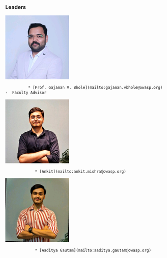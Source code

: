 ### Leaders

<img width = "200" height = "200" src="assets/sir-new.jpeg"/>

              * [Prof. Gajanan V. Bhole](mailto:gajanan.vbhole@owasp.org) -  Faculty Advisor 
              
 <img width = "200" height = "200" src="assets/ankit-new.jpeg"/>
 
                 * [Ankit](mailto:ankit.mishra@owasp.org)  
                 
  <img width = "200" height = "200" src="assets/ag-new.jpeg"/>
  
                 * [Aaditya Gautam](mailto:aaditya.gautam@owasp.org) 

